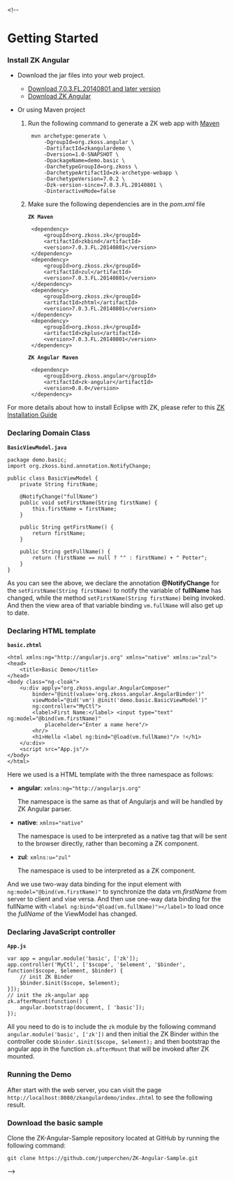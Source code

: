 <markdown><!--

# Getting Started

### Install ZK Angular

* Download the jar files into your web project.
	* [Download 7.0.3.FL.20140801 and later version](http://www.zkoss.org/download/zk)
	* [Download ZK Angular](https://github.com/zkoss/zk-angular/releases)

* Or using Maven project

	1. Run the following command to generate a ZK web app with [Maven](http://maven.apache.org/guides/getting-started/maven-in-five-minutes.html)
				
			mvn archetype:generate \
				-DgroupId=org.zkoss.angular \
				-DartifactId=zkangulardemo \
				-Dversion=1.0-SNAPSHOT \
				-DpackageName=demo.basic \
				-DarchetypeGroupId=org.zkoss \
				-DarchetypeArtifactId=zk-archetype-webapp \
				-DarchetypeVersion=7.0.2 \
				-Dzk-version-since=7.0.3.FL.20140801 \
				-DinteractiveMode=false
	
	2. Make sure the following dependencies are in the _pom.xml_ file
	
		__`ZK Maven`__
		
			<dependency>
				<groupId>org.zkoss.zk</groupId>
				<artifactId>zkbind</artifactId>
				<version>7.0.3.FL.20140801</version>
			</dependency>
			<dependency>
				<groupId>org.zkoss.zk</groupId>
				<artifactId>zul</artifactId>
				<version>7.0.3.FL.20140801</version>
			</dependency>
			<dependency>
				<groupId>org.zkoss.zk</groupId>
				<artifactId>zhtml</artifactId>
				<version>7.0.3.FL.20140801</version>
			</dependency>
			<dependency>
				<groupId>org.zkoss.zk</groupId>
				<artifactId>zkplus</artifactId>
				<version>7.0.3.FL.20140801</version>
			</dependency>
	
		__`ZK Angular Maven`__	
				
			<dependency>
				<groupId>org.zkoss.angular</groupId>
				<artifactId>zk-angular</artifactId>
				<version>0.8.0</version>
			</dependency>
	
For more details about how to install Eclipse with ZK, please refer to this [ZK Installation Guide](http://books.zkoss.org/wiki/ZK%20Installation%20Guide/Setting%20up%20IDE)

### Declaring Domain Class

__`BasicViewModel.java`__
	
	package demo.basic;
	import org.zkoss.bind.annotation.NotifyChange;
	
	public class BasicViewModel {
		private String firstName;
		
		@NotifyChange("fullName")
		public void setFirstName(String firstName) {
			this.firstName = firstName;
		}
		
		public String getFirstName() {
			return firstName;
		}
		
		public String getFullName() {
			return (firstName == null ? "" : firstName) + " Potter";
		}
	}

As you can see the above, we declare the annotation __@NotifyChange__ for the `setFirstName(String firstName)` to
notify the variable of __fullName__ has changed, while the method `setFirstName(String firstName)` being invoked.
And then the view area of that variable binding `vm.fullName` will also get up to date.
	
### Declaring HTML template

__`basic.zhtml`__

	<html xmlns:ng="http://angularjs.org" xmlns="native" xmlns:u="zul">
	<head>
		<title>Basic Demo</title>
	</head>
	<body class="ng-cloak">
		<u:div apply="org.zkoss.angular.AngularComposer"
			binder="@init(value='org.zkoss.angular.AngularBinder')"
			viewModel="@id('vm') @init('demo.basic.BasicViewModel')"
			ng:controller="MyCtl">
			<label>First Name:</label> <input type="text" ng:model="@bind(vm.firstName)"
				placeholder="Enter a name here"/>
			<hr/>
			<h1>Hello <label ng:bind="@load(vm.fullName)"/> !</h1>
		</u:div>
		<script src="App.js"/>
	</body>
	</html>

Here we used is a HTML template with the three namespace as follows:

* __angular__: `xmlns:ng="http://angularjs.org"`

	The namespace is the same as that of Angularjs and will be handled by ZK Angular parser.
* __native__: `xmlns="native"`

	The namespace is used to be interpreted as a native tag that will be sent to the browser directly, rather than becoming a ZK component.
* __zul__: `xmlns:u="zul"`

	The namespace is used to be interpreted as a ZK component.
	
And we use two-way data binding for the input element with `ng:model="@bind(vm.firstName)"` to synchronize the data _vm.firstName_ from server to client and vise versa.
And then use one-way data binding for the fullName with `<label ng:bind="@load(vm.fullName)"></label>` to
load once the _fullName_ of the ViewModel has changed.
### Declaring JavaScript controller

__`App.js`__

	var app = angular.module('basic', ['zk']);
	app.controller('MyCtl', ['$scope', '$element', '$binder', function($scope, $element, $binder) {
		// init ZK Binder
		$binder.$init($scope, $element);
	}]);
	// init the zk-angular app
	zk.afterMount(function() {
		angular.bootstrap(document, [ 'basic']);
	});
		
All you need to do is to include the `zk` module by the following command `angular.module('basic', ['zk'])`
and then initial the ZK Binder within the controller code `$binder.$init($scope, $element);`
and then bootstrap the angular app in the function `zk.afterMount` that will be invoked after ZK mounted.
### Running the Demo
After start with the web server, you can visit the page `http://localhost:8080/zkangulardemo/index.zhtml` to see the following result.
<div class="runnable-example" ng-show="doc.sourceItems">
	<div class="runnable-example-file" ng-show="demoActiveTabIndex==$index" ng-repeat="source in doc.sourceItems"
		zk-ng-include="source.path"/>
</div>

### Download the basic sample
Clone the ZK-Angular-Sample repository located at GitHub by running the following command:
	
	git clone https://github.com/jumperchen/ZK-Angular-Sample.git
--></markdown>